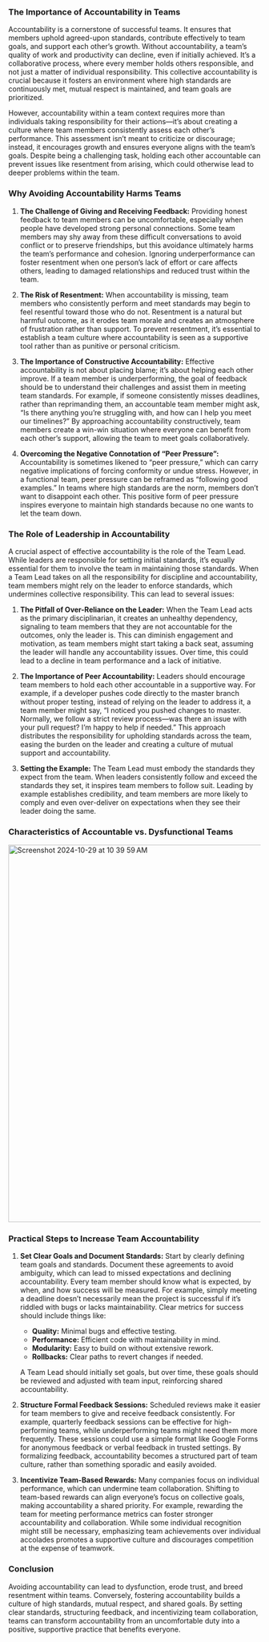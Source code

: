 ### The Importance of Accountability in Teams

Accountability is a cornerstone of successful teams. It ensures that members uphold agreed-upon standards, contribute effectively to team goals, and support each other’s growth. Without accountability, a team’s quality of work and productivity can decline, even if initially achieved. It’s a collaborative process, where every member holds others responsible, and not just a matter of individual responsibility. This collective accountability is crucial because it fosters an environment where high standards are continuously met, mutual respect is maintained, and team goals are prioritized.

However, accountability within a team context requires more than individuals taking responsibility for their actions—it’s about creating a culture where team members consistently assess each other’s performance. This assessment isn’t meant to criticize or discourage; instead, it encourages growth and ensures everyone aligns with the team’s goals. Despite being a challenging task, holding each other accountable can prevent issues like resentment from arising, which could otherwise lead to deeper problems within the team.

### Why Avoiding Accountability Harms Teams

1. **The Challenge of Giving and Receiving Feedback:**
   Providing honest feedback to team members can be uncomfortable, especially when people have developed strong personal connections. Some team members may shy away from these difficult conversations to avoid conflict or to preserve friendships, but this avoidance ultimately harms the team’s performance and cohesion. Ignoring underperformance can foster resentment when one person’s lack of effort or care affects others, leading to damaged relationships and reduced trust within the team.

2. **The Risk of Resentment:**
   When accountability is missing, team members who consistently perform and meet standards may begin to feel resentful toward those who do not. Resentment is a natural but harmful outcome, as it erodes team morale and creates an atmosphere of frustration rather than support. To prevent resentment, it’s essential to establish a team culture where accountability is seen as a supportive tool rather than as punitive or personal criticism.

3. **The Importance of Constructive Accountability:**
   Effective accountability is not about placing blame; it’s about helping each other improve. If a team member is underperforming, the goal of feedback should be to understand their challenges and assist them in meeting team standards. For example, if someone consistently misses deadlines, rather than reprimanding them, an accountable team member might ask, “Is there anything you’re struggling with, and how can I help you meet our timelines?” By approaching accountability constructively, team members create a win-win situation where everyone can benefit from each other’s support, allowing the team to meet goals collaboratively.

4. **Overcoming the Negative Connotation of “Peer Pressure”:**
   Accountability is sometimes likened to “peer pressure,” which can carry negative implications of forcing conformity or undue stress. However, in a functional team, peer pressure can be reframed as “following good examples.” In teams where high standards are the norm, members don’t want to disappoint each other. This positive form of peer pressure inspires everyone to maintain high standards because no one wants to let the team down. 

### The Role of Leadership in Accountability

A crucial aspect of effective accountability is the role of the Team Lead. While leaders are responsible for setting initial standards, it’s equally essential for them to involve the team in maintaining those standards. When a Team Lead takes on all the responsibility for discipline and accountability, team members might rely on the leader to enforce standards, which undermines collective responsibility. This can lead to several issues:

1. **The Pitfall of Over-Reliance on the Leader:**
   When the Team Lead acts as the primary disciplinarian, it creates an unhealthy dependency, signaling to team members that they are not accountable for the outcomes, only the leader is. This can diminish engagement and motivation, as team members might start taking a back seat, assuming the leader will handle any accountability issues. Over time, this could lead to a decline in team performance and a lack of initiative.

2. **The Importance of Peer Accountability:**
   Leaders should encourage team members to hold each other accountable in a supportive way. For example, if a developer pushes code directly to the master branch without proper testing, instead of relying on the leader to address it, a team member might say, “I noticed you pushed changes to master. Normally, we follow a strict review process—was there an issue with your pull request? I’m happy to help if needed.” This approach distributes the responsibility for upholding standards across the team, easing the burden on the leader and creating a culture of mutual support and accountability.

3. **Setting the Example:**
   The Team Lead must embody the standards they expect from the team. When leaders consistently follow and exceed the standards they set, it inspires team members to follow suit. Leading by example establishes credibility, and team members are more likely to comply and even over-deliver on expectations when they see their leader doing the same.

### Characteristics of Accountable vs. Dysfunctional Teams

<img width="753" alt="Screenshot 2024-10-29 at 10 39 59 AM" src="https://github.com/user-attachments/assets/67470605-622a-4e04-8bfc-380970b5ca2d">

### Practical Steps to Increase Team Accountability

1. **Set Clear Goals and Document Standards:**
   Start by clearly defining team goals and standards. Document these agreements to avoid ambiguity, which can lead to missed expectations and declining accountability. Every team member should know what is expected, by when, and how success will be measured. For example, simply meeting a deadline doesn’t necessarily mean the project is successful if it’s riddled with bugs or lacks maintainability. Clear metrics for success should include things like:
   - **Quality:** Minimal bugs and effective testing.
   - **Performance:** Efficient code with maintainability in mind.
   - **Modularity:** Easy to build on without extensive rework.
   - **Rollbacks:** Clear paths to revert changes if needed.

   A Team Lead should initially set goals, but over time, these goals should be reviewed and adjusted with team input, reinforcing shared accountability.

2. **Structure Formal Feedback Sessions:**
   Scheduled reviews make it easier for team members to give and receive feedback consistently. For example, quarterly feedback sessions can be effective for high-performing teams, while underperforming teams might need them more frequently. These sessions could use a simple format like Google Forms for anonymous feedback or verbal feedback in trusted settings. By formalizing feedback, accountability becomes a structured part of team culture, rather than something sporadic and easily avoided.

3. **Incentivize Team-Based Rewards:**
   Many companies focus on individual performance, which can undermine team collaboration. Shifting to team-based rewards can align everyone’s focus on collective goals, making accountability a shared priority. For example, rewarding the team for meeting performance metrics can foster stronger accountability and collaboration. While some individual recognition might still be necessary, emphasizing team achievements over individual accolades promotes a supportive culture and discourages competition at the expense of teamwork.


### Conclusion

Avoiding accountability can lead to dysfunction, erode trust, and breed resentment within teams. Conversely, fostering accountability builds a culture of high standards, mutual respect, and shared goals. By setting clear standards, structuring feedback, and incentivizing team collaboration, teams can transform accountability from an uncomfortable duty into a positive, supportive practice that benefits everyone.

